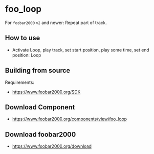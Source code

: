 # foo_loop
For `foobar2000` `v2` and newer: Repeat part of track.

## How to use
* Activate Loop, play track, set start position, play some time, set end position: Loop

## Building from source
Requirements:
* https://www.foobar2000.org/SDK

## Download Component
* https://www.foobar2000.org/components/view/foo_loop

## Download foobar2000
* https://www.foobar2000.org/download
